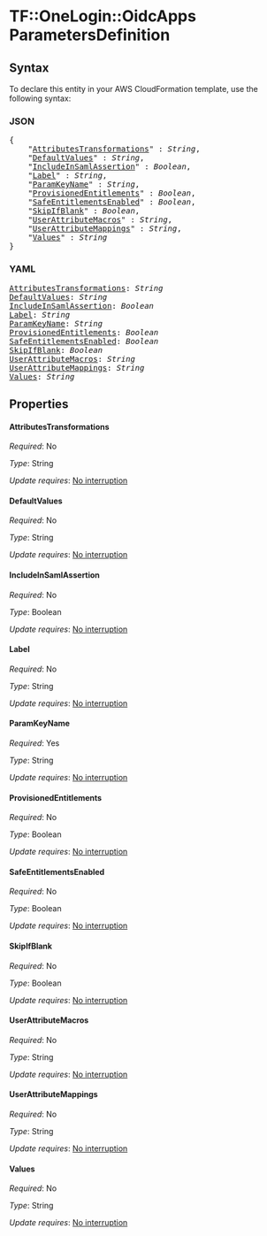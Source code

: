 # TF::OneLogin::OidcApps ParametersDefinition

## Syntax

To declare this entity in your AWS CloudFormation template, use the following syntax:

### JSON

<pre>
{
    "<a href="#attributestransformations" title="AttributesTransformations">AttributesTransformations</a>" : <i>String</i>,
    "<a href="#defaultvalues" title="DefaultValues">DefaultValues</a>" : <i>String</i>,
    "<a href="#includeinsamlassertion" title="IncludeInSamlAssertion">IncludeInSamlAssertion</a>" : <i>Boolean</i>,
    "<a href="#label" title="Label">Label</a>" : <i>String</i>,
    "<a href="#paramkeyname" title="ParamKeyName">ParamKeyName</a>" : <i>String</i>,
    "<a href="#provisionedentitlements" title="ProvisionedEntitlements">ProvisionedEntitlements</a>" : <i>Boolean</i>,
    "<a href="#safeentitlementsenabled" title="SafeEntitlementsEnabled">SafeEntitlementsEnabled</a>" : <i>Boolean</i>,
    "<a href="#skipifblank" title="SkipIfBlank">SkipIfBlank</a>" : <i>Boolean</i>,
    "<a href="#userattributemacros" title="UserAttributeMacros">UserAttributeMacros</a>" : <i>String</i>,
    "<a href="#userattributemappings" title="UserAttributeMappings">UserAttributeMappings</a>" : <i>String</i>,
    "<a href="#values" title="Values">Values</a>" : <i>String</i>
}
</pre>

### YAML

<pre>
<a href="#attributestransformations" title="AttributesTransformations">AttributesTransformations</a>: <i>String</i>
<a href="#defaultvalues" title="DefaultValues">DefaultValues</a>: <i>String</i>
<a href="#includeinsamlassertion" title="IncludeInSamlAssertion">IncludeInSamlAssertion</a>: <i>Boolean</i>
<a href="#label" title="Label">Label</a>: <i>String</i>
<a href="#paramkeyname" title="ParamKeyName">ParamKeyName</a>: <i>String</i>
<a href="#provisionedentitlements" title="ProvisionedEntitlements">ProvisionedEntitlements</a>: <i>Boolean</i>
<a href="#safeentitlementsenabled" title="SafeEntitlementsEnabled">SafeEntitlementsEnabled</a>: <i>Boolean</i>
<a href="#skipifblank" title="SkipIfBlank">SkipIfBlank</a>: <i>Boolean</i>
<a href="#userattributemacros" title="UserAttributeMacros">UserAttributeMacros</a>: <i>String</i>
<a href="#userattributemappings" title="UserAttributeMappings">UserAttributeMappings</a>: <i>String</i>
<a href="#values" title="Values">Values</a>: <i>String</i>
</pre>

## Properties

#### AttributesTransformations

_Required_: No

_Type_: String

_Update requires_: [No interruption](https://docs.aws.amazon.com/AWSCloudFormation/latest/UserGuide/using-cfn-updating-stacks-update-behaviors.html#update-no-interrupt)

#### DefaultValues

_Required_: No

_Type_: String

_Update requires_: [No interruption](https://docs.aws.amazon.com/AWSCloudFormation/latest/UserGuide/using-cfn-updating-stacks-update-behaviors.html#update-no-interrupt)

#### IncludeInSamlAssertion

_Required_: No

_Type_: Boolean

_Update requires_: [No interruption](https://docs.aws.amazon.com/AWSCloudFormation/latest/UserGuide/using-cfn-updating-stacks-update-behaviors.html#update-no-interrupt)

#### Label

_Required_: No

_Type_: String

_Update requires_: [No interruption](https://docs.aws.amazon.com/AWSCloudFormation/latest/UserGuide/using-cfn-updating-stacks-update-behaviors.html#update-no-interrupt)

#### ParamKeyName

_Required_: Yes

_Type_: String

_Update requires_: [No interruption](https://docs.aws.amazon.com/AWSCloudFormation/latest/UserGuide/using-cfn-updating-stacks-update-behaviors.html#update-no-interrupt)

#### ProvisionedEntitlements

_Required_: No

_Type_: Boolean

_Update requires_: [No interruption](https://docs.aws.amazon.com/AWSCloudFormation/latest/UserGuide/using-cfn-updating-stacks-update-behaviors.html#update-no-interrupt)

#### SafeEntitlementsEnabled

_Required_: No

_Type_: Boolean

_Update requires_: [No interruption](https://docs.aws.amazon.com/AWSCloudFormation/latest/UserGuide/using-cfn-updating-stacks-update-behaviors.html#update-no-interrupt)

#### SkipIfBlank

_Required_: No

_Type_: Boolean

_Update requires_: [No interruption](https://docs.aws.amazon.com/AWSCloudFormation/latest/UserGuide/using-cfn-updating-stacks-update-behaviors.html#update-no-interrupt)

#### UserAttributeMacros

_Required_: No

_Type_: String

_Update requires_: [No interruption](https://docs.aws.amazon.com/AWSCloudFormation/latest/UserGuide/using-cfn-updating-stacks-update-behaviors.html#update-no-interrupt)

#### UserAttributeMappings

_Required_: No

_Type_: String

_Update requires_: [No interruption](https://docs.aws.amazon.com/AWSCloudFormation/latest/UserGuide/using-cfn-updating-stacks-update-behaviors.html#update-no-interrupt)

#### Values

_Required_: No

_Type_: String

_Update requires_: [No interruption](https://docs.aws.amazon.com/AWSCloudFormation/latest/UserGuide/using-cfn-updating-stacks-update-behaviors.html#update-no-interrupt)

